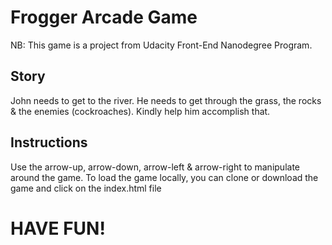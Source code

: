 # Frogger Arcade Game
NB: This game is a project from Udacity Front-End Nanodegree Program.

## Story
John needs to get to the river. He needs to get through the grass, the rocks & the enemies (cockroaches).
Kindly help him accomplish that.

## Instructions
Use the arrow-up, arrow-down, arrow-left & arrow-right to manipulate around the game.
To load the game locally, you can clone or download the game and click on the index.html file

# HAVE FUN!
